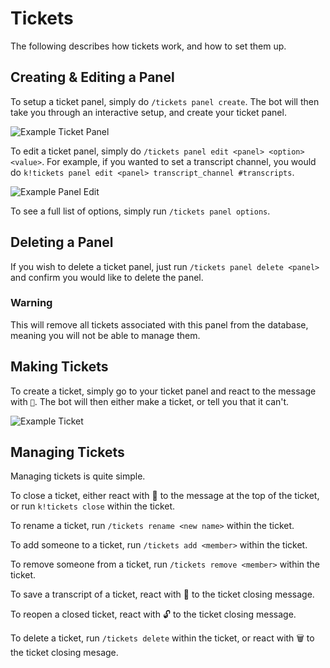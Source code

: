 # Tickets
The following describes how tickets work, and how to set them up.

## Creating & Editing a Panel
To setup a ticket panel, simply do `/tickets panel create`. The bot will then take you through an interactive setup, and create your ticket panel.

![Example Ticket Panel](https://user-images.githubusercontent.com/49261529/113605552-ad320b00-95fb-11eb-9f05-12eeff7b45a8.png)

To edit a ticket panel, simply do `/tickets panel edit <panel> <option> <value>`. For example, if you wanted to set a transcript channel, you would do `k!tickets panel edit <panel> transcript_channel #transcripts`.

![Example Panel Edit](https://user-images.githubusercontent.com/49261529/113606571-0cdce600-95fd-11eb-8f27-8905dfc6a5e5.png)

To see a full list of options, simply run `/tickets panel options`.

## Deleting a Panel
If you wish to delete a ticket panel, just run `/tickets panel delete <panel>` and confirm you would like to delete the panel.

### Warning
This will remove all tickets associated with this panel from the database, meaning you will not be able to manage them.

## Making Tickets
To create a ticket, simply go to your ticket panel and react to the message with `📩`. The bot will then either make a ticket, or tell you that it can't.

![Example Ticket](https://user-images.githubusercontent.com/49261529/113606254-9c35c980-95fc-11eb-979e-c9ad460c8523.png)

## Managing Tickets

Managing tickets is quite simple. 

To close a ticket, either react with 🔐 to the message at the top of the ticket, or run `k!tickets close` within the ticket.

To rename a ticket, run `/tickets rename <new name>` within the ticket.

To add someone to a ticket, run `/tickets add <member>` within the ticket.

To remove someone from a ticket, run `/tickets remove <member>` within the ticket.

To save a transcript of a ticket, react with 📝 to the ticket closing message.

To reopen a closed ticket, react with 🔓 to the ticket closing message.

To delete a ticket, run `/tickets delete` within the ticket, or react with 🗑 to the ticket closing mesage.

